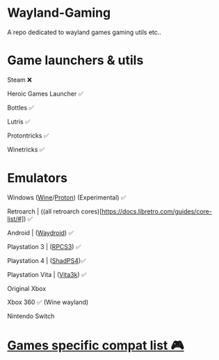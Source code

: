 # Wayland-Gaming

A repo dedicated to wayland games gaming utils etc..

# Game launchers & utils

Steam ❌

Heroic Games Launcher ✅

Bottles ✅

Lutris ✅

Protontricks ✅

Winetricks ✅

# Emulators

Windows ([Wine](https://gitlab.winehq.org/wine/wine)/[Proton](https://github.com/ValveSoftware/Proton)) (Experimental) ✅

Retroarch | ((all retroarch cores)[https://docs.libretro.com/guides/core-list/#]) ✅

Android | ([Waydroid](waydro.id)) ✅

Playstation 3 | ([RPCS3](https://rpcs3.net/)) ✅

Playstation 4 | ([ShadPS4](https://github.com/shadps4-emu/shadps4))✅

Playstation Vita | ([Vita3k](https://vita3k.org/)) ✅

Original Xbox 

Xbox 360 ✅ (Wine wayland)

Nintendo Switch

# [Games specific compat list 🎮 ](https://github.com/Twig6943/Wayland-Gaming/blob/main/Games/README.MD)
